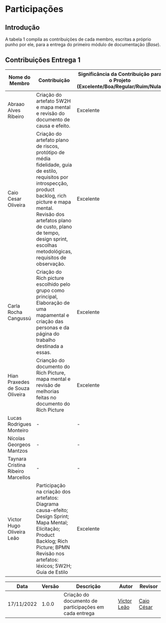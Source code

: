 # Participações 

## Introdução 

A tabela 1 compila as contribuições de cada membro, escritas a próprio punho por ele, para a entrega do primeiro módulo de documentação (*Base*).

## Contribuições Entrega 1

|           Nome do Membro           |                                  Contribuição                                   | Significância da Contribuição para o Projeto (Excelente/Boa/Regular/Ruim/Nula) |
| ---------------------------------- | ------------------------------------------------------------------------------- | ------------------------------------------------------------------------------ |
| Abraao Alves Ribeiro               | Criação do artefato 5W2H e mapa mental e revisão do documento de causa e efeito. |Excelente|
| Caio Cesar Oliveira                | Criação do artefato plano de riscos, protótipo de média fidelidade, guia de estilo, requisitos por introspecção, product backlog, rich picture e mapa mental. Revisão dos artefatos plano de custo, plano de tempo, design sprint, escolhas metodológicas, requisitos de observação.                                                                            | Excelente                                                                             |
| Carla Rocha Cangussú               | Criação do Rich picture escolhido pelo grupo como principal, Elaboração de uma mapamental e criação das personas e da página do trabalho destinada a essas. | Excelente|
| Hian Praxedes de Souza Oliveira    | Crianção do documento do Rich Picture, mapa mental e revisão de melhorias feitas no documento do Rich Picture                                                                             | Excelente                                                                              |
| Lucas Rodrigues Monteiro           | -                                                                               | -                                                                              |
| Nícolas Georgeos Mantzos           | -                                                                               | -                                                                              |
| Taynara Cristina Ribeiro Marcellos | -                                                                               | -                                                                              |
| Victor Hugo Oliveira Leão          | Participação na criação dos artefatos: Diagrama causa-efeito; Design Sprint; Mapa Mental; Elicitação; Product Backlog; Rich Picture; BPMN <br/>Revisão nos artefatos: léxicos; 5W2H; Guia de Estilo | Excelente|

|    Data    | Versão |            Descrição           |       Autor     |    Revisor    |
|  --------  |  ----  |            ----------          | --------------- |    -------    |
| 17/11/2022 |  1.0.0 |  Criação do documento de participações em cada entrega    |   [Victor Leão](https://github.com/victorleaoo)    |       [Caio César](https://github.com/oCaioOliveira)       |
